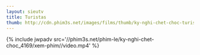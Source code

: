 ```yaml
---
layout: sieutv
title: Turistas
thumb: http://cdn.phim3s.net/images/films/thumb/ky-nghi-chet-choc-turistas-2006.jpg
---
```

{% include jwpadv src='//phim3s.net/phim-le/ky-nghi-chet-choc_4169/xem-phim//video.mp4' %}